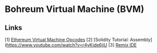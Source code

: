 # Bohreum Virtual Machine (BVM)

## Links

[1] [Ethereum Virtual Machine Opcodes](https://www.ethervm.io/)
[2] [Solidity Tutorial: Assembly](https://www.youtube.com/watch?v=r4yKide6jiU
[3] [Remix IDE](https://remix.ethereum.org/)
